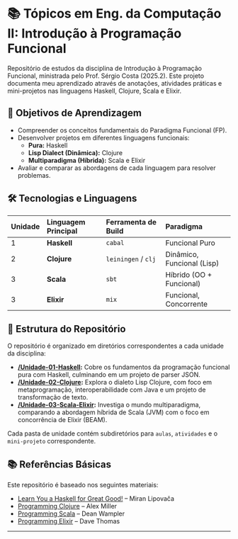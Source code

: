 # 📚 Tópicos em Eng. da Computação II: Introdução à Programação Funcional

Repositório de estudos da disciplina de Introdução à Programação Funcional, ministrada pelo Prof. Sérgio Costa (2025.2). Este projeto documenta meu aprendizado através de anotações, atividades práticas e mini-projetos nas linguagens Haskell, Clojure, Scala e Elixir.

## 🎯 Objetivos de Aprendizagem

* Compreender os conceitos fundamentais do Paradigma Funcional (FP).
* Desenvolver projetos em diferentes linguagens funcionais:
    * **Pura:** Haskell
    * **Lisp Dialect (Dinâmica):** Clojure
    * **Multiparadigma (Híbrida):** Scala e Elixir
* Avaliar e comparar as abordagens de cada linguagem para resolver problemas.

## 🛠️ Tecnologias e Linguagens

| Unidade | Linguagem Principal | Ferramenta de Build | Paradigma |
| :------ | :------------------ | :------------------ | :---------- |
| 1       | **Haskell** | `cabal`             | Funcional Puro |
| 2       | **Clojure** | `leiningen` / `clj` | Dinâmico, Funcional (Lisp) |
| 3       | **Scala** | `sbt`               | Híbrido (OO + Funcional) |
| 3       | **Elixir** | `mix`               | Funcional, Concorrente |

## 📂 Estrutura do Repositório

O repositório é organizado em diretórios correspondentes a cada unidade da disciplina:

* **[/Unidade-01-Haskell](./Unidade-01-Haskell/):** Cobre os fundamentos da programação funcional pura com Haskell, culminando em um projeto de parser JSON.
* **[/Unidade-02-Clojure](./Unidade-02-Clojure/):** Explora o dialeto Lisp Clojure, com foco em metaprogramação, interoperabilidade com Java e um projeto de transformação de texto.
* **[/Unidade-03-Scala-Elixir](./Unidade-03-Scala-Elixir/):** Investiga o mundo multiparadigma, comparando a abordagem híbrida de Scala (JVM) com o foco em concorrência de Elixir (BEAM).

Cada pasta de unidade contém subdiretórios para `aulas`, `atividades` e o `mini-projeto` correspondente.

## 📚 Referências Básicas

Este repositório é baseado nos seguintes materiais:

* [Learn You a Haskell for Great Good!](http://learnyouahaskell.com/) – Miran Lipovača
* [Programming Clojure](https://pragprog.com/titles/shcloj3/programming-clojure-third-edition/) – Alex Miller
* [Programming Scala](https://www.oreilly.com/library/view/programming-scala-3rd/9781492092138/) – Dean Wampler
* [Programming Elixir](https://pragprog.com/titles/elixir16/programming-elixir-1-6/) – Dave Thomas

---
